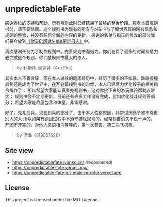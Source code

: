 # unpredictableFate

感谢各位的支持和帮助，所有规则此时已经结束了最终的整合阶段。观看本篇规则书时，请不要惊慌。这个规则书为现有的所有与pl车卡与了解世界观的所有信息和规则的整合，并没有任何全新的内容的更新。
感谢的名单与指正的修改的部分我们将会放到[《附录E:感谢名单&更新日志》](./pages/docs/latest/appendix/e)中。

再次感谢任何为了制作规则书，完善规则书而努力，你们花费了最多的时间和精力去完成这个规则，你们是规则书最大的恩人。

> by 利斯特-里克特（Aru.Pha）


其实本人不善言辞，但在本人过往的跑团经历中，经历了很多的不如意，跌跌撞撞最终还是成为了世界主，在写这篇规则书的时候，本人已经尽力优化骰子的相关指令操作了；
所以希望大家能认真看完规则书，这对你接下来的游玩体验帮助非常大；
规则书会不定期更新，目前还有许多工作没有完成，比如优化战斗规则等部分；
希望大家能尽量包容和体量，非常感谢。

好了，先礼后兵，现在到兵的部分了，由于本人性格原因，非常讨厌鸽子和不尊重别人的人
所以如果有跑团过程中不遵守游戏规则的，经常擅自消失不说一声的，开团不开完的，对他人恶语相向等等的，第一次警告，第二次飞机票。

> by 深海（919857696）

## Site view

- <https://unpredictablefate.jyunko.cn/> _(recommend)_
- <https://unpredictable-fate.vercel.app/>
- <https://unpredictable-fate-git-main-retrofor.vercel.app>

## License

This project is licensed under the MIT License.

